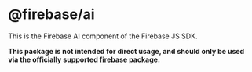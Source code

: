 # @firebase/ai

This is the Firebase AI component of the Firebase JS SDK.

**This package is not intended for direct usage, and should only be used via the officially supported [firebase](https://www.npmjs.com/package/firebase) package.**
